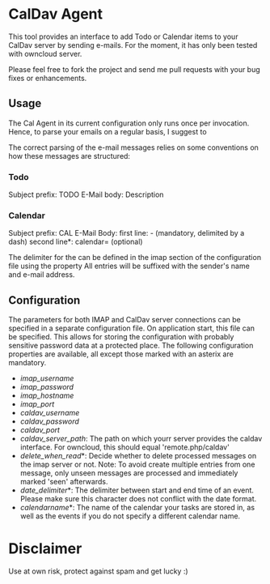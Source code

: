 # CalDav Agent
This tool provides an interface to add Todo or Calendar items to your CalDav server by sending e-mails. For the moment, it has only been tested with owncloud server.


Please feel free to fork the project and send me pull requests with your bug fixes or enhancements.

## Usage
The Cal Agent in its current configuration only runs once per invocation. Hence, to parse your emails on a regular basis, I suggest to 

The correct parsing of the e-mail messages relies on some conventions on how these messages are structured:

### Todo
Subject prefix: TODO
E-Mail body: Description

### Calendar
Subject prefix: CAL
E-Mail Body:
	first line: <start> - <end> (mandatory, delimited by a dash)
	second line*: calendar=<calendarName> (optional)

The delimiter for the can be defined in the imap section of the configuration file using the property 
All entries will be suffixed with the sender's name and e-mail address.

## Configuration
The parameters for both IMAP and CalDav server connections can be specified in a separate configuration file. On application start, this file can be specified. This allows for storing the configuration with probably sensitive password data at a protected place. The following configuration properties are available, all except those marked with an asterix are mandatory.
* *imap_username* 
* *imap_password*
* *imap_hostname*
* *imap_port*
* *caldav_username*
* *caldav_password*
* *caldav_port*
* *caldav_server_path*: The path on which yourr server provides the caldav interface. For owncloud, this should equal 'remote.php/caldav'
* *delete_when_read*\*: Decide whether to delete processed messages on the imap server or not. Note: To avoid create multiple entries from one message, only unseen messages are processed and immediately marked 'seen' afterwards.
* *date_delimiter*\*: The delimiter between start and end time of an event. Please make sure this character does not conflict with the date format.
* *calendarname*\*: The name of the calendar your tasks are stored in, as well as the events if you do not specify a different calendar name.

# Disclaimer
Use at own risk, protect against spam and get lucky :)
	


